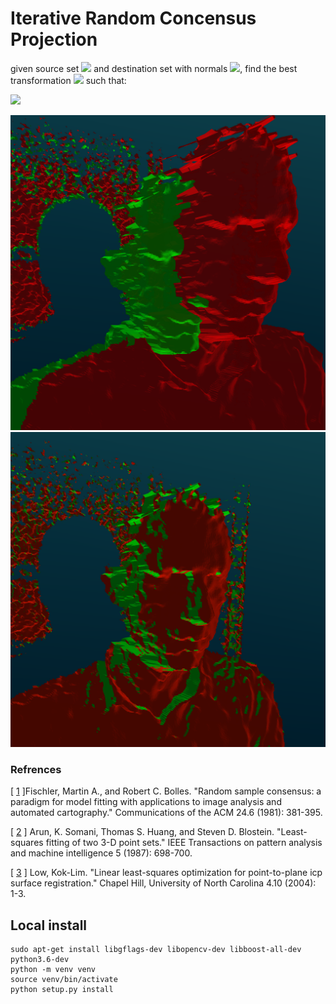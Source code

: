 # Iterative Random Concensus Projection

given source set <img src="https://latex.codecogs.com/gif.latex?p_{src} = \{s_i\}_{i=1}^N, s \in \mathbf{R}^3  " /> and destination set with normals <img src="https://latex.codecogs.com/gif.latex?p_{dst} = \{d_i,n_i\}_{i=1}^N, d \in \mathbf{R}^3,n \in \mathbf{R}^3  " />, find the best transformation <img src="https://latex.codecogs.com/gif.latex?\bold{T}" /> such that:

<img src="https://latex.codecogs.com/gif.latex?\bold{\hat{T}} = \mathop {\arg \min }\limits_\bold{T} \sum \limits_{i=1}^N{\|n_i^T (d_i -  \bold{T}\cdot c_i) \|^2}" />

![pre](res/pre.png)
![post](res/post.png)
 

### Refrences
[ [1](https://apps.dtic.mil/sti/pdfs/ADA460585.pdf) ]Fischler, Martin A., and Robert C. Bolles. "Random sample consensus: a paradigm for model fitting with applications to image analysis and automated cartography." Communications of the ACM 24.6 (1981): 381-395.

[ [2](https://www.researchgate.net/profile/Steven_Blostein/publication/224378053_Least-squares_fitting_of_two_3-D_point_sets_IEEE_T_Pattern_Anal/links/5633c61a08aeb786b7013b28/Least-squares-fitting-of-two-3-D-point-sets-IEEE-T-Pattern-Anal.pdf) ] Arun, K. Somani, Thomas S. Huang, and Steven D. Blostein. "Least-squares fitting of two 3-D point sets." IEEE Transactions on pattern analysis and machine intelligence 5 (1987): 698-700.

[ [3](http://citeseerx.ist.psu.edu/viewdoc/download?doi=10.1.1.116.7292&rep=rep1&type=pdf) ]  Low, Kok-Lim. "Linear least-squares optimization for point-to-plane icp surface registration." Chapel Hill, University of North Carolina 4.10 (2004): 1-3.

 
## Local install
```
sudo apt-get install libgflags-dev libopencv-dev libboost-all-dev python3.6-dev
python -m venv venv
source venv/bin/activate
python setup.py install
```